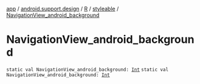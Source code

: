 [app](../../../index.md) / [android.support.design](../../index.md) / [R](../index.md) / [styleable](index.md) / [NavigationView_android_background](./-navigation-view_android_background.md)

# NavigationView_android_background

`static val NavigationView_android_background: `[`Int`](https://kotlinlang.org/api/latest/jvm/stdlib/kotlin/-int/index.html)
`static val NavigationView_android_background: `[`Int`](https://kotlinlang.org/api/latest/jvm/stdlib/kotlin/-int/index.html)